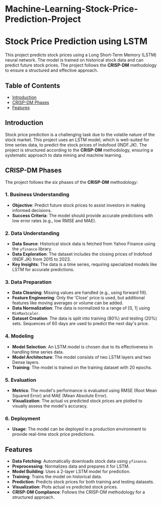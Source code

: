 # Machine-Learning-Stock-Price-Prediction-Project
# Stock Price Prediction using LSTM

This project predicts stock prices using a Long Short-Term Memory (LSTM) neural network. The model is trained on historical stock data and can predict future stock prices. The project follows the **CRISP-DM** methodology to ensure a structured and effective approach.

## Table of Contents
- [Introduction](#introduction)
- [CRISP-DM Phases](#crisp-dm-phases)
- [Features](#features)

## Introduction
Stock price prediction is a challenging task due to the volatile nature of the stock market. This project uses an LSTM model, which is well-suited for time series data, to predict the stock prices of Indofood (INDF.JK). The project is structured according to the **CRISP-DM** methodology, ensuring a systematic approach to data mining and machine learning.

## CRISP-DM Phases
The project follows the six phases of the **CRISP-DM** methodology:

### 1. Business Understanding
- **Objective**: Predict future stock prices to assist investors in making informed decisions.
- **Success Criteria**: The model should provide accurate predictions with low error rates (e.g., low RMSE and MAE).

### 2. Data Understanding
- **Data Source**: Historical stock data is fetched from Yahoo Finance using the `yfinance` library.
- **Data Exploration**: The dataset includes the closing prices of Indofood (INDF.JK) from 2015 to 2023.
- **Key Insights**: The data is a time series, requiring specialized models like LSTM for accurate predictions.

### 3. Data Preparation
- **Data Cleaning**: Missing values are handled (e.g., using forward fill).
- **Feature Engineering**: Only the 'Close' price is used, but additional features like moving averages or volume can be added.
- **Data Normalization**: The data is normalized to a range of [0, 1] using `MinMaxScaler`.
- **Dataset Creation**: The data is split into training (80%) and testing (20%) sets. Sequences of 60 days are used to predict the next day's price.

### 4. Modeling
- **Model Selection**: An LSTM model is chosen due to its effectiveness in handling time series data.
- **Model Architecture**: The model consists of two LSTM layers and two Dense layers.
- **Training**: The model is trained on the training dataset with 20 epochs.

### 5. Evaluation
- **Metrics**: The model's performance is evaluated using RMSE (Root Mean Squared Error) and MAE (Mean Absolute Error).
- **Visualization**: The actual vs predicted stock prices are plotted to visually assess the model's accuracy.

### 6. Deployment
- **Usage**: The model can be deployed in a production environment to provide real-time stock price predictions.

## Features
- **Data Fetching**: Automatically downloads stock data using `yfinance`.
- **Preprocessing**: Normalizes data and prepares it for LSTM.
- **Model Building**: Uses a 2-layer LSTM model for prediction.
- **Training**: Trains the model on historical data.
- **Prediction**: Predicts stock prices for both training and testing datasets.
- **Visualization**: Plots actual vs predicted stock prices.
- **CRISP-DM Compliance**: Follows the CRISP-DM methodology for a structured approach.
